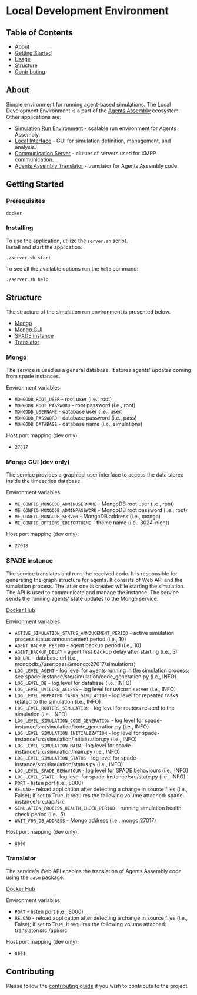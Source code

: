 # Local Development Environment

## Table of Contents

- [About](#about)
- [Getting Started](#getting_started)
- [Usage](#usage)
- [Structure](#structure)
- [Contributing](#contributing)

## About <a name = "about"></a>

Simple environment for running agent-based simulations.
The Local Development Environment is a part of the [Agents Assembly](https://agents-assembly.com) ecosystem.
Other applications are:
- [Simulation Run Environment](https://github.com/agent-base-information-flow-simulation/simulation-run-environment) - scalable run environment for Agents Assembly.
- [Local Interface](https://github.com/agent-based-information-flow-simulation/local-interface) - GUI for simulation definition, management, and analysis.
- [Communication Server](https://github.com/agent-based-information-flow-simulation/communication-server) - cluster of servers used for XMPP communication.
- [Agents Assembly Translator](https://github.com/agent-based-information-flow-simulation/agents-assembly-translator) - translator for Agents Assembly code.

## Getting Started <a name = "getting_started"></a>

### Prerequisites

```
docker
```

### Installing
To use the application, utilize the `server.sh` script. </br>
Install and start the application:
```
./server.sh start
```

To see all the available options run the `help` command:
```
./server.sh help
```

## Structure <a name = "structure"></a>

The structure of the simulation run environment is presented below.
- [Mongo](#mongo)
- [Mongo GUI](#mongo-gui)
- [SPADE instance](#spade-instance)
- [Translator](#translator)

### Mongo <a name = "mongo"></a>
The service is used as a general database.
It stores agents' updates coming from spade instances.

Environment variables:
* `MONGODB_ROOT_USER` - root user (i.e., root)
* `MONGODB_ROOT_PASSWORD` - root password (i.e., root)
* `MONGODB_USERNAME` - database user (i.e., user)
* `MONGODB_PASSWORD` - database password (i.e., pass)
* `MONGODB_DATABASE` - database name (i.e., simulations)

Host port mapping (dev only):
* `27017`

### Mongo GUI (dev only) <a name = "mongo-gui"></a>
The service provides a graphical user interface to access the data stored inside the timeseries database.

Environment variables:
* `ME_CONFIG_MONGODB_ADMINUSERNAME` - MongoDB root user (i.e., root)
* `ME_CONFIG_MONGODB_ADMINPASSWORD` - MongoDB root password (i.e., root)
* `ME_CONFIG_MONGODB_SERVER` - MongoDB address (i.e., mongo)
* `ME_CONFIG_OPTIONS_EDITORTHEME` - theme name (i.e., 3024-night)

Host port mapping (dev only):
* `27018`

### SPADE instance <a name = "spade-instance"></a>
The service translates and runs the received code.
It is responsible for generating the graph structure for agents.
It consists of Web API and the simulation process.
The latter one is created while starting the simulation.
The API is used to communicate and manage the instance.
The service sends the running agents' state updates to the Mongo service.

[Docker Hub](https://hub.docker.com/repository/docker/madpeh/lde-spade-instance)

Environment variables:
* `ACTIVE_SIMULATION_STATUS_ANNOUCEMENT_PERIOD` - active simulation process status announcement period (i.e., 10)
* `AGENT_BACKUP_PERIOD` - agent backup period (i.e., 10)
* `AGENT_BACKUP_DELAY` - agent first backup delay after starting (i.e., 5)
* `DB_URL` - database url (i.e., mongodb://user:pass@mongo:27017/simulations)
* `LOG_LEVEL_AGENT` - log level for agents running in the simulation process; see spade-instance/src/simulation/code_generation.py (i.e., INFO)
* `LOG_LEVEL_DB` - log level for database (i.e., INFO)
* `LOG_LEVEL_UVICORN_ACCESS` - log level for uvicorn server (i.e., INFO)
* `LOG_LEVEL_REPEATED_TASKS_SIMULATION` - log level for repeated tasks related to the simulation (i.e., INFO)
* `LOG_LEVEL_ROUTERS_SIMULATION` - log level for routers related to the simulation (i.e., INFO)
* `LOG_LEVEL_SIMULATION_CODE_GENERATION` - log level for spade-instance/src/simulation/code_generation.py (i.e., INFO)
* `LOG_LEVEL_SIMULATION_INITIALIZATION` - log level for spade-instance/src/simulation/initialization.py (i.e., INFO)
* `LOG_LEVEL_SIMULATION_MAIN` - log level for spade-instance/src/simulation/main.py (i.e., INFO)
* `LOG_LEVEL_SIMULATION_STATUS` - log level for spade-instance/src/simulation/status.py (i.e., INFO)
* `LOG_LEVEL_SPADE_BEHAVIOUR` - log level for SPADE behaviours (i.e., INFO)
* `LOG_LEVEL_STATE` - log level for spade-instance/src/state.py (i.e., INFO)
* `PORT` - listen port (i.e., 8000)
* `RELOAD` - reload application after detecting a change in source files (i.e., False); if set to True, it requires the following volume attached: spade-instance/src:/api/src
* `SIMULATION_PROCESS_HEALTH_CHECK_PERIOD` - running simulation health check period (i.e., 5)
* `WAIT_FOR_DB_ADDRESS` - Mongo address (i.e., mongo:27017)

Host port mapping (dev only):
* `8000`

### Translator <a name = "translator"></a>
The service's Web API enables the translation of Agents Assembly code using the `aasm` package.

[Docker Hub](https://hub.docker.com/repository/docker/madpeh/lde-translator)

Environment variables:
* `PORT` - listen port (i.e., 8000)
* `RELOAD` - reload application after detecting a change in source files (i.e., False); if set to True, it requires the following volume attached: translator/src:/api/src

Host port mapping (dev only):
* `8001`

## Contributing <a name = "contributing"></a>
Please follow the [contributing guide](CONTRIBUTING.md) if you wish to contribute to the project.

